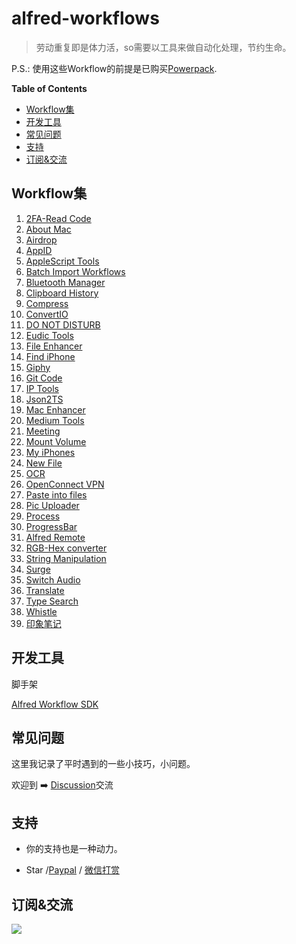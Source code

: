 # alfred-workflows

> 劳动重复即是体力活，so需要以工具来做自动化处理，节约生命。

P.S.: 使用这些Workflow的前提是已购买[Powerpack](https://www.alfredapp.com/powerpack/).

<!-- START doctoc generated TOC please keep comment here to allow auto update -->
<!-- DON'T EDIT THIS SECTION, INSTEAD RE-RUN doctoc TO UPDATE -->
**Table of Contents**

- [Workflow集](#workflow%E9%9B%86)
- [开发工具](#%E5%BC%80%E5%8F%91%E5%B7%A5%E5%85%B7)
- [常见问题](#%E5%B8%B8%E8%A7%81%E9%97%AE%E9%A2%98)
- [支持](#%E6%94%AF%E6%8C%81)
- [订阅&交流](#%E8%AE%A2%E9%98%85%E4%BA%A4%E6%B5%81)

<!-- END doctoc generated TOC please keep comment here to allow auto update -->

## Workflow集

<!--workflow-start-->
1. [2FA-Read Code](https://github.com/alanhg/alfred-workflows/tree/master/2fa-read-code)
2. [About Mac](https://github.com/alanhg/alfred-workflows/tree/master/about-mac)
3. [Airdrop](https://github.com/alanhg/alfred-workflows/tree/master/airdrop)
4. [AppID](https://github.com/alanhg/alfred-workflows/tree/master/appid)
5. [AppleScript Tools](https://github.com/alanhg/alfred-workflows/tree/master/apple-script)
6. [Batch Import Workflows](https://github.com/alanhg/alfred-workflows/tree/master/batch-import-workflows)
7. [Bluetooth Manager](https://github.com/alanhg/alfred-workflows/tree/master/bluetooth-manager)
8. [Clipboard History](https://github.com/alanhg/alfred-workflows/tree/master/clipboard-history)
9. [Compress](https://github.com/alanhg/alfred-workflows/tree/master/compress-gif)
10. [ConvertIO](https://github.com/alanhg/alfred-workflows/tree/master/convertio)
11. [DO NOT DISTURB](https://github.com/alanhg/alfred-workflows/tree/master/do-not-disturb)
12. [Eudic Tools](https://github.com/alanhg/alfred-workflows/tree/master/eudic-tools)
13. [File Enhancer](https://github.com/alanhg/alfred-workflows/tree/master/file-enhancer)
14. [Find iPhone](https://github.com/alanhg/alfred-workflows/tree/master/find-my-iphone)
15. [Giphy](https://github.com/alanhg/alfred-workflows/tree/master/giphy)
16. [Git Code](https://github.com/alanhg/alfred-workflows/tree/master/git-code)
17. [IP Tools](https://github.com/alanhg/alfred-workflows/tree/master/ip-tools)
18. [Json2TS](https://github.com/alanhg/alfred-workflows/tree/master/json2Ts)
19. [Mac Enhancer](https://github.com/alanhg/alfred-workflows/tree/master/mac-enhancer)
20. [Medium Tools](https://github.com/alanhg/alfred-workflows/tree/master/medium-publisher)
21. [Meeting](https://github.com/alanhg/alfred-workflows/tree/master/meeting)
22. [Mount Volume](https://github.com/alanhg/alfred-workflows/tree/master/mount-volume)
23. [My iPhones](https://github.com/alanhg/alfred-workflows/tree/master/my-iphones)
24. [New File](https://github.com/alanhg/alfred-workflows/tree/master/new-file)
25. [OCR](https://github.com/alanhg/alfred-workflows/tree/master/ocr)
26. [OpenConnect VPN](https://github.com/alanhg/alfred-workflows/tree/master/openconnect-vpn)
27. [Paste into files](https://github.com/alanhg/alfred-workflows/tree/master/paste-into-files)
28. [Pic Uploader](https://github.com/alanhg/alfred-workflows/tree/master/pic-uploader)
29. [Process](https://github.com/alanhg/alfred-workflows/tree/master/process)
30. [ProgressBar](https://github.com/alanhg/alfred-workflows/tree/master/progress-bar)
31. [Alfred Remote](https://github.com/alanhg/alfred-workflows/tree/master/remote)
32. [RGB-Hex converter](https://github.com/alanhg/alfred-workflows/tree/master/rgb-hex-converter)
33. [String Manipulation](https://github.com/alanhg/alfred-workflows/tree/master/string-manipulation)
34. [Surge](https://github.com/alanhg/alfred-workflows/tree/master/surge)
35. [Switch Audio](https://github.com/alanhg/alfred-workflows/tree/master/switch-audio)
36. [Translate](https://github.com/alanhg/alfred-workflows/tree/master/translate)
37. [Type Search](https://github.com/alanhg/alfred-workflows/tree/master/type-search)
38. [Whistle](https://github.com/alanhg/alfred-workflows/tree/master/whistle)
39. [印象笔记](https://github.com/alanhg/alfred-workflows/tree/master/印象笔记)<!--workflow-end-->

## 开发工具

脚手架

[Alfred Workflow SDK](https://github.com/alanhg/alfred-utils)

## 常见问题

这里我记录了平时遇到的一些小技巧，小问题。

欢迎到 ➡️ [Discussion](https://github.com/alanhg/alfred-workflows/discussions)交流


## 支持

- 你的支持也是一种动力。

- Star /[Paypal](https://www.paypal.com/paypalme/alanhe421)
  / [微信打赏](./wechat-award.jpg)

## 订阅&交流

[![](https://img.shields.io/badge/Medium-12100E?style=for-the-badge&logo=medium&logoColor=white)](https://medium.com/@alanhg)